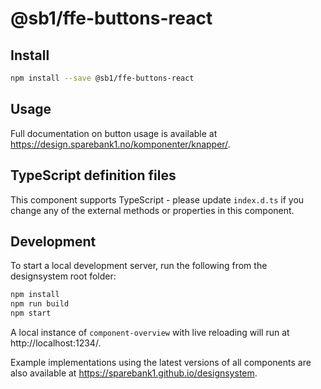 # @sb1/ffe-buttons-react

## Install

```bash
npm install --save @sb1/ffe-buttons-react
```

## Usage

Full documentation on button usage is available at https://design.sparebank1.no/komponenter/knapper/.

## TypeScript definition files

This component supports TypeScript - please update `index.d.ts` if you change any
of the external methods or properties in this component.

## Development

To start a local development server, run the following from the designsystem root folder:

```bash
npm install
npm run build
npm start
```

A local instance of `component-overview` with live reloading will run at http://localhost:1234/.

Example implementations using the latest versions of all components are also available at https://sparebank1.github.io/designsystem.

